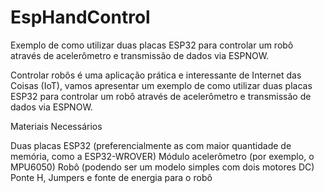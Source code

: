 # EspHandControl
Exemplo de como utilizar duas placas ESP32 para controlar um robô através de acelerômetro e transmissão de dados via ESPNOW.

Controlar robôs é uma aplicação prática e interessante de Internet das Coisas (IoT), vamos apresentar um exemplo de como utilizar duas placas ESP32 para controlar um robô através de acelerômetro e transmissão de dados via ESPNOW.

Materiais Necessários

Duas placas ESP32 (preferencialmente as com maior quantidade de memória, como a ESP32-WROVER)
Módulo acelerômetro (por exemplo, o MPU6050)
Robô (podendo ser um modelo simples com dois motores DC)
Ponte H, Jumpers e fonte de energia para o robô
